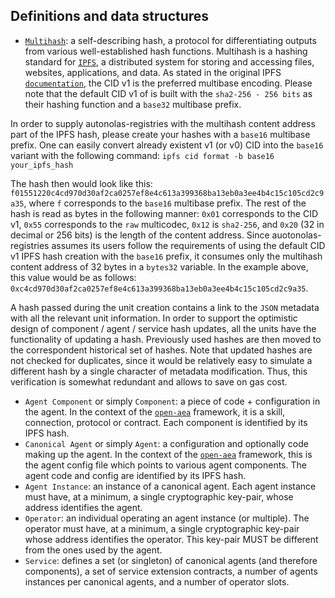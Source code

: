 ## Definitions and data structures
- [`Multihash`](https://multiformats.io/multihash/): a self-describing hash, a protocol for differentiating outputs
from various well-established hash functions. Multihash is a hashing standard for [`IPFS`](https://docs.ipfs.io/concepts/what-is-ipfs/),
a distributed system for storing and accessing files, websites, applications, and data. As stated in the original IPFS [`documentation`](https://docs.ipfs.io/concepts/content-addressing/),
the CID v1 is the preferred multibase encoding. Please note that the default CID v1 of is built with the
`sha2-256 - 256 bits` as their hashing function and a `base32` multibase prefix.

In order to supply autonolas-registries with the multihash content address part of the IPFS hash, please create your hashes with a `base16` multibase prefix.
One can easily convert already existent v1 (or v0) CID into the `base16` variant with the following command:
```ipfs cid format -b base16 your_ipfs_hash```

The hash then would look like this:
```f01551220c4cd970d30af2ca0257ef8e4c613a399368ba13eb0a3ee4b4c15c105cd2c9a35```,
where `f` corresponds to the `base16` multibase prefix. The rest of the hash is read as bytes in the following manner:
`0x01` corresponds to the CID v1, `0x55` corresponds to the `raw` multicodec, `0x12` is `sha2-256`, and `0x20` (32 in decimal or 256 bits) is the length of the content address.
Since auotonolas-registries assumes its users follow the requirements of using the default CID v1 IPFS hash creation with the `base16` prefix,
it consumes only the multihash content address of 32 bytes in a `bytes32` variable. In the example above, this value would be as follows:
```0xc4cd970d30af2ca0257ef8e4c613a399368ba13eb0a3ee4b4c15c105cd2c9a35```.

A hash passed during the unit creation contains a link to the `JSON` metadata with all the relevant unit information.
In order to support the optimistic design of component / agent / service hash updates, all the units have the functionality of updating a hash.
Previously used hashes are then moved to the correspondent historical set of hashes. Note that updated hashes are not checked for duplicates, since
it would be relatively easy to simulate a different hash by a single character of metadata modification. Thus, this verification is somewhat redundant
and allows to save on gas cost.

- `Agent Component` or simply `Component`: a piece of code + configuration in the agent. In the context of the [`open-aea`](https://github.com/valory-xyz/open-aea)
framework, it is a skill, connection, protocol or contract. Each component is identified by its IPFS hash.
- `Canonical Agent` or simply `Agent`: a configuration and optionally code making up the agent. In the context of the [`open-aea`](https://github.com/valory-xyz/open-aea)
framework, this is the agent config file which points to various agent components. The agent code and config are
identified by its IPFS hash.
- `Agent Instance`: an instance of a canonical agent. Each agent instance must have, at a minimum, a single
cryptographic key-pair, whose address identifies the agent.
- `Operator`: an individual operating an agent instance (or multiple). The operator must have, at a minimum, a single 
cryptographic key-pair whose address identifies the operator. This key-pair MUST be different from the ones used
by the agent.
- `Service`: defines a set (or singleton) of canonical agents (and therefore components), a set of service extension
contracts, a number of agents instances per canonical agents, and a number of operator slots.
